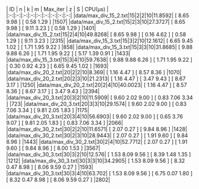 | ID | n | k | m | Max_iter | z | S | CPU(μs) |  
|:-:|:-:|:-:|:-:|:-:|:-:|:-:|:-:|:-:|
|data/max_div_15_2.txt|15|2|2|10|11.8592| [ 8.65 9.98 ]  [ 0.58 1.29 ] |1507|
|data/max_div_15_2.txt|15|2|3|10|27.3727| [ 8.65 9.98 ]  [ 9.11 3.23 ]  [ 0.58 1.29 ] |1401|
|data/max_div_15_2.txt|15|2|4|10|49.8268| [ 8.65 9.98 ]  [ 0.16 4.62 ]  [ 0.58 1.29 ]  [ 9.11 3.23 ] |2315|
|data/max_div_15_3.txt|15|3|2|10|12.1612| [ 6.65 9.45 1.02 ]  [ 1.71 1.95 9.22 ] |858|
|data/max_div_15_3.txt|15|3|3|10|31.8685| [ 9.88 9.88 6.26 ]  [ 1.71 1.95 9.22 ]  [ 5.17 1.39 0.91 ] |1433|
|data/max_div_15_3.txt|15|3|4|10|59.7638| [ 9.88 9.88 6.26 ]  [ 1.71 1.95 9.22 ]  [ 0.30 0.92 4.23 ]  [ 6.65 9.45 1.02 ] |1693|
|data/max_div_20_2.txt|20|2|2|10|8.369| [ 1.16 4.47 ]  [ 8.57 8.36 ] |1070|
|data/max_div_20_2.txt|20|2|3|10|21.2313| [ 1.16 4.47 ]  [ 3.47 9.43 ]  [ 8.67 3.17 ] |1250|
|data/max_div_20_2.txt|20|2|4|10|40.0023| [ 1.16 4.47 ]  [ 8.57 8.36 ]  [ 8.67 3.17 ]  [ 3.47 9.43 ] |2394|
|data/max_div_20_3.txt|20|3|2|10|11.5909| [ 9.60 2.02 9.00 ]  [ 0.83 7.06 3.34 ] |723|
|data/max_div_20_3.txt|20|3|3|10|29.1574| [ 9.60 2.02 9.00 ]  [ 0.83 7.06 3.34 ]  [ 9.81 2.05 1.83 ] |1175|
|data/max_div_20_3.txt|20|3|4|10|56.6903| [ 9.60 2.02 9.00 ]  [ 0.65 3.76 9.07 ]  [ 9.81 2.05 1.83 ]  [ 0.83 7.06 3.34 ] |2066|
|data/max_div_30_2.txt|30|2|2|10|11.6571| [ 2.07 0.27 ]  [ 9.84 8.96 ] |1428|
|data/max_div_30_2.txt|30|2|3|10|28.9443| [ 2.07 0.27 ]  [ 1.91 9.60 ]  [ 9.84 8.96 ] |1443|
|data/max_div_30_2.txt|30|2|4|10|52.7712| [ 2.07 0.27 ]  [ 1.91 9.60 ]  [ 9.84 8.96 ]  [ 8.00 1.53 ] |3567|
|data/max_div_30_3.txt|30|3|2|10|12.576| [ 1.53 8.09 9.56 ]  [ 8.39 1.48 1.35 ] |1212|
|data/max_div_30_3.txt|30|3|3|10|34.2905| [ 1.53 8.09 9.56 ]  [ 8.32 0.47 8.98 ]  [ 8.06 9.59 0.27 ] |1593|
|data/max_div_30_3.txt|30|3|4|10|63.702| [ 1.53 8.09 9.56 ]  [ 6.75 0.07 1.80 ]  [ 8.32 0.47 8.98 ]  [ 8.06 9.59 0.27 ] |2802|
